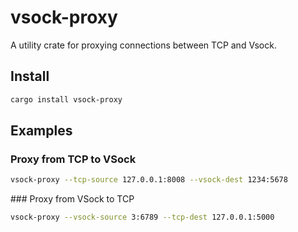 # vsock-proxy

A utility crate for proxying connections between TCP and Vsock.

## Install

```sh
cargo install vsock-proxy
```

## Examples

### Proxy from TCP to VSock

```sh
vsock-proxy --tcp-source 127.0.0.1:8008 --vsock-dest 1234:5678
```

### Proxy from VSock to TCP

```sh
vsock-proxy --vsock-source 3:6789 --tcp-dest 127.0.0.1:5000
```